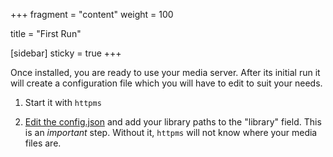 +++
fragment = "content"
weight = 100

title = "First Run"

[sidebar]
  sticky = true
+++

Once installed, you are ready to use your media server. After its initial run it will create a configuration file which you will have to edit to suit your needs.

1. Start it with ```httpms```

2. [Edit the config.json](/docs/configuration) and add your library paths to the "library" field. This is an *important* step. Without it, `httpms` will not know where your media files are.
